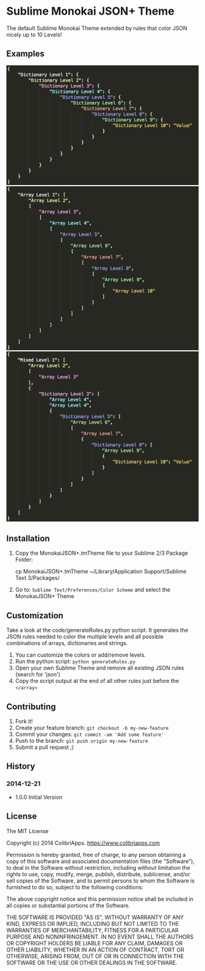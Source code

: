 # Sublime Monokai JSON+ Theme
 
The default Sublime Monokai Theme extended by rules that color JSON nicely up to 10 Levels!

## Examples
![alt text](img/dictionary.png "Dictionary")
![alt text](img/array.png "Array")
![alt text](img/mixed.png "Mixed")

## Installation

1. Copy the MonokaiJSON+.tmTheme file to your Sublime 2/3 Package Folder:
	
	cp MonokaiJSON+.tmTheme ~/Library/Application Support/Sublime Text 3/Packages/
2. Go to: `Sublime Text/Preferences/Color Scheme` and select the MonokaiJSON+ Theme

## Customization

Take a look at the code/generateRules.py python script. It generates the JSON rules needed to color the multiple levels and all possible combinations of arrays, dictionaries and strings.

1. You can customize the colors or add/remove levels.
2. Run the python script: `python generateRules.py`
3. Open your own Sublime Theme and remove all existing JSON rules (search for 'json')
3. Copy the script output at the end of all other rules just before the `</array>`
 
## Contributing
 
1. Fork it!
2. Create your feature branch: `git checkout -b my-new-feature`
3. Commit your changes: `git commit -am 'Add some feature'`
4. Push to the branch: `git push origin my-new-feature`
5. Submit a pull request ;)
 
## History
 
### 2014-12-21
- 1.0.0 Initial Version

## License
 
The MIT License

Copyright (c) 2014 ColibriApps. https://www.colibriapps.com

Permission is hereby granted, free of charge, to any person obtaining a copy
of this software and associated documentation files (the "Software"), to deal
in the Software without restriction, including without limitation the rights
to use, copy, modify, merge, publish, distribute, sublicense, and/or sell
copies of the Software, and to permit persons to whom the Software is
furnished to do so, subject to the following conditions:

The above copyright notice and this permission notice shall be included in
all copies or substantial portions of the Software.

THE SOFTWARE IS PROVIDED "AS IS", WITHOUT WARRANTY OF ANY KIND, EXPRESS OR
IMPLIED, INCLUDING BUT NOT LIMITED TO THE WARRANTIES OF MERCHANTABILITY,
FITNESS FOR A PARTICULAR PURPOSE AND NONINFRINGEMENT. IN NO EVENT SHALL THE
AUTHORS OR COPYRIGHT HOLDERS BE LIABLE FOR ANY CLAIM, DAMAGES OR OTHER
LIABILITY, WHETHER IN AN ACTION OF CONTRACT, TORT OR OTHERWISE, ARISING FROM,
OUT OF OR IN CONNECTION WITH THE SOFTWARE OR THE USE OR OTHER DEALINGS IN
THE SOFTWARE.